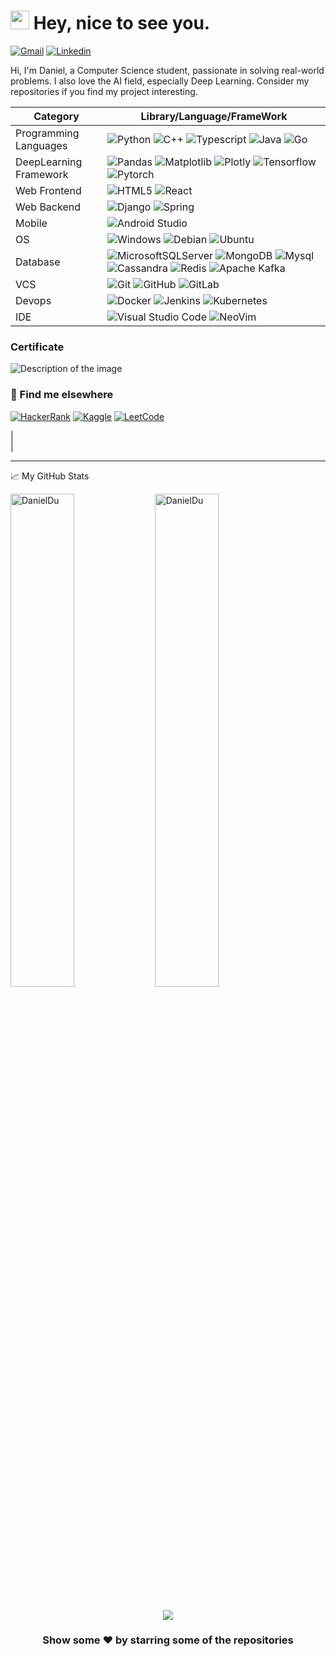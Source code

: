 <h1><img src="https://emojis.slackmojis.com/emojis/images/1531849430/4246/blob-sunglasses.gif?1531849430" width="30"/> Hey, nice to see you.</h1>

[![Gmail](https://img.shields.io/badge/Gmail-D14836?style=for-the-badge&logo=gmail&logoColor=white)](mailto:danghoangnhan.1@gmail.com)
[![Linkedin](https://img.shields.io/badge/LinkedIn-blue?logo=linkedin&logoColor=white&style=for-the-badge&url=https://linkedin.com/in/daniel-du-4734081b8)](https://www.linkedin.com/in/daniel-du-4734081b8)<br>

Hi, I'm Daniel, a Computer Science student, passionate in solving real-world problems.
I also love the AI field, especially Deep Learning. Consider my repositories if you find my project interesting.


| Category              | Library/Language/FrameWork                          |
|-----------------------|----------------------------------------------|
| Programming Languages | ![Python](https://img.shields.io/badge/-Python-9dd3f5.svg?style=flat&logo=Python) ![C++](https://img.shields.io/badge/C%2B%2B-00599C?style=flat&logo=c%2B%2B&logoColor=white)  ![Typescript](https://img.shields.io/badge/TypeScript-007ACC?style=flat&logo=typescript&logoColor=white) ![Java](https://img.shields.io/badge/Java-ED8B00?style=flat&logo=java&logoColor=white) ![Go](https://img.shields.io/badge/Go-00ADD8?style=flat&logo=go&logoColor=white) |
| DeepLearning Framework| ![Pandas](https://img.shields.io/badge/-Pandas-5d4296.svg?style=flat&logo=Pandas) ![Matplotlib](https://img.shields.io/badge/-Matplotlib-fca862.svg?style=flat&logo=matplotlib) ![Plotly](https://img.shields.io/badge/Plotly-fca862.svg?style=flat&logo=plotly&logoColor=white) ![Tensorflow ](https://img.shields.io/badge/-Tensorflow-a8502f.svg?style=flat&logo=Tensorflow) ![Pytorch](https://img.shields.io/badge/-Pytorch-a8502f.svg?style=flat&logo=Pytorch)   |
| Web Frontend          | ![HTML5](https://img.shields.io/badge/-HTML5-55a2e0.svg?style=flat&logo=html5) ![React](https://img.shields.io/badge/React-20232A?style=flat&logo=react&logoColor=61DAFB)   |
| Web Backend           | ![Django](https://img.shields.io/badge/Django-092E20?style=flat&logo=django&logoColor=white) ![Spring](https://img.shields.io/badge/Spring-6DB33F?style=flat&logo=spring&logoColor=white)  |
| Mobile                | ![Android Studio](https://img.shields.io/badge/Android_Studio-3DDC84?style=flat&logo=android-studio&logoColor=white)       |
| OS                   | ![Windows](https://img.shields.io/badge/-Windows-000000.svg?style=flat&logo=Windows&logoColor=F0F0F0) ![Debian](https://img.shields.io/badge/Debian-A81D33?style=flat&logo=debian&logoColor=white) ![Ubuntu](https://img.shields.io/badge/Ubuntu-E95420?style=flat&logo=ubuntu&logoColor=white)  |
| Database              | ![MicrosoftSQLServer](https://img.shields.io/badge/Microsoft%20SQL%20Sever-CC2927?style=flat&logo=microsoft%20sql%20server&logoColor=white) ![MongoDB](https://img.shields.io/badge/-MongoDB-2da888.svg?style=flat-square&logo=mongodb) ![Mysql](https://img.shields.io/badge/MySQL-00000F?style=flat&logo=mysql&logoColor=white) ![Cassandra](https://img.shields.io/badge/Cassandra-1287B1?style=flat&logo=apache%20cassandra&logoColor=white) ![Redis](https://img.shields.io/badge/redis-%23DD0031.svg?&style=flat&logo=redis&logoColor=white) ![Apache Kafka](https://img.shields.io/badge/Apache%20Kafka-000?style=flat&logo=apachekafka)   |
| VCS                    | ![Git](https://img.shields.io/badge/-Git-black.svg?style=flat&logo=git) ![GitHub](https://img.shields.io/badge/-GitHub-181717.svg?style=flat&logo=github) ![GitLab](https://img.shields.io/badge/GitLab-330F63?style=flat&logo=gitlab&logoColor=white)                     |
| Devops                | ![Docker](https://img.shields.io/badge/docker-%230db7ed.svg?style=flat&logo=docker&logoColor=white) ![Jenkins](https://img.shields.io/badge/jenkins-%232C5263.svg?style=flat&logo=jenkins&logoColor=white) ![Kubernetes](https://img.shields.io/badge/kubernetes-%23326ce5.svg?style=flat&logo=kubernetes&logoColor=white)                  |
| IDE                   | ![Visual Studio Code](https://img.shields.io/badge/Visual_Studio_Code-0078D4?style=flat&logo=visual%20studio%20code&logoColor=white) ![NeoVim](https://img.shields.io/badge/VIM-%2311AB00.svg?&style=flat&logo=vim&logoColor=white)                   |

### Certificate
  ![Description of the image](https://api.accredible.com/v1/frontend/credential_website_embed_image/certificate/84196603)
  
### 📢 Find me elsewhere

[![HackerRank](https://img.shields.io/badge/-Hackerrank-2EC866?style=for-the-badge&logo=HackerRank&logoColor=white)](https://www.hackerrank.com/danghoangnhan_1?hr_r=1)
[![Kaggle](https://img.shields.io/badge/Kaggle-20BEFF?style=for-the-badge&logo=Kaggle&logoColor=white)](https://www.kaggle.com/nghongnhn)
[![LeetCode](https://img.shields.io/badge/-LeetCode-FFA116?style=for-the-badge&logo=LeetCode&logoColor=black)](https://leetcode.com/danghoangnhan)

| <br /> |

<hr>

<summary>📈 My GitHub Stats</summary>
<p float="left">
  <img src="https://github-readme-stats.vercel.app/api?username=danghoangnhan&show_icons=true&theme=gotham" alt="DanielDu"  width="45%"/>
  <img src="https://github-readme-stats.vercel.app/api/top-langs/?username=danghoangnhan&layout=compact" alt="DanielDu"  width="45%"/>
</p>

</br>

<!-- <a href="https://github.com/AbhishekMaira10/COVID-19-Tracker" target="_blank">
  <img align="center" src="https://github-readme-stats.vercel.app/api/pin/?username=AbhishekMaira10&repo=COVID-19-Tracker&theme=dracula" /> -->

</a>
<!-- <a href="https://github.com/AbhishekMaira10/deldrone" target="_blank">
 <img align="center" src="https://github-readme-stats.vercel.app/api/pin/?username=AbhishekMaira10&repo=deldrone&theme=dracula" /> -->
</a>
<div align="center">
<div align="center">  
  <a href="https://spotify-github-profile.vercel.app/api/view?uid=i8b47ov090ya1zkatwz37yyqe&redirect=true" target="_blank">
    <img src="https://spotify-github-profile.vercel.app/api/view?uid=i8b47ov090ya1zkatwz37yyqe&show_offline=false&bar_color_cover=true"/>
  </a>
</div>

### Show some ❤️ by starring some of the repositories

</div>
